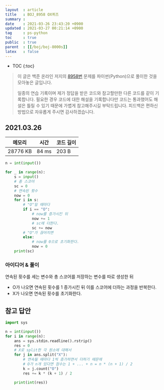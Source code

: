 ```yaml
---
layout  : article
title   : BOJ_8958 OX퀴즈
summary : 
date    : 2021-03-26 23:43:20 +0900
updated : 2021-03-27 00:21:14 +0900
tag     : ps-python
toc     : true
public  : true
parent  : [[/boj/boj-8000s]]
latex   : false
---
```

* TOC
{:toc}

> 이 글은 백준 온라인 저지의 [8958번](https://www.acmicpc.net/problem/8958) 문제를 파이썬(Python)으로 풀이한 것을 모아놓은 글입니다.
>
> 일종의 연습 기록이며 제가 정답을 받은 코드와 참고할만한 다른 코드를 같이 기록합니다. 필요한 경우 코드에 대한 해설을 기록합니다만 코드는 통과했어도 해설은 틀릴 수 있기 때문에 가볍게 참고해주시길 부탁드립니다. 피드백은 편하신 방법으로 자유롭게 주시면 감사하겠습니다.

## 2021.03.26

| 메모리    | 시간  | 코드 길이 |
| --------- | ----- | --------- |
| 28776 KB  | 84 ms | 203 B     |

```python
n = int(input())

for _ in range(n):
    s = input()
    # 총 스코어
    sc = 0
    # 연속된 횟수
    now = 0
    for i in s:
        # "O"일 때마다
        if i == "O":
            # now를 증가시킨 뒤
            now += 1
            # sc에 더한다.
            sc += now
        # "O"가 끊어지면
        else:
            # now를 0으로 초기화한다.
            now = 0
    print(sc)
```

### 아이디어 & 풀이

연속된 횟수를 세는 변수와 총 스코어를 저장하는 변수를 따로 생성한 뒤

* O가 나오면 연속된 횟수를 1 증가시킨 뒤 이를 스코어에 더하는 과정을 반복한다.
* X가 나오면 연속된 횟수를 초기화한다.

## 참고 답안

```python
import sys

n = int(input())
for i in range(n):
    ans = sys.stdin.readline().rstrip()
    res = 0
    # X로 split한 각 원소에 대해서
    for j in ans.split("X"):
        # 연속될 때마다 1씩 증가하면서 더하기 때문에
        # O가 n개 있다면 점수는 1 + ... + n = n * (n + 1) / 2
        k = j.count("O")
        res += k * (k + 1) / 2

    print(int(res))
```
